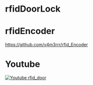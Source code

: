 # rfidDoorLock
# rfidEncoder
https://github.com/v4m3rrr/rfid_Encoder
# Youtube
[![Youtube rfid_door](http://img.youtube.com/vi/ILzqT15i0NM/0.jpg)](https://www.youtube.com/shorts/zJkUD4-JbY4 "rfid door")

